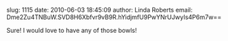 slug:    1115
date:    2010-06-03 18:45:09
author:  Linda Roberts
email:   Dme2Zu4TNBuW.SVD8H6Xbfvr9vB9R.hYidjmfU9PwYNrUJwyIs4P6m7w==

Sure! I would love to have any of those bowls!
